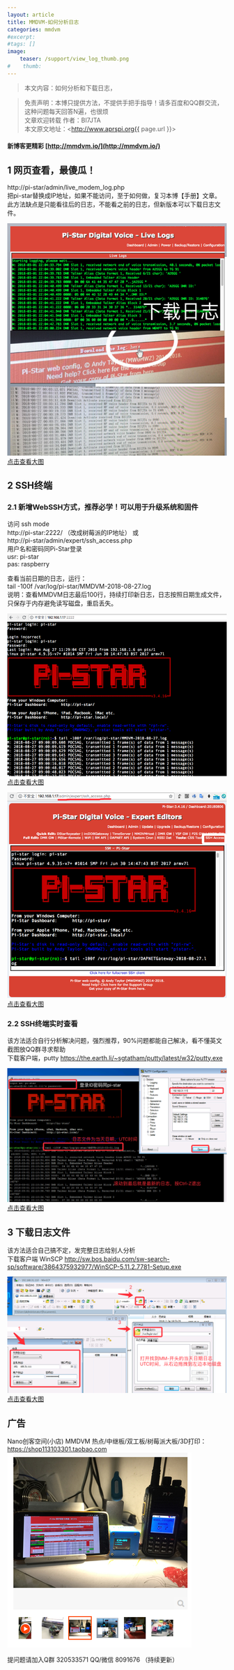 ```yaml
---
layout: article
title: MMDVM-如何分析日志
categories: mmdvm
#excerpt:
#tags: []
image:
    teaser: /support/view_log_thumb.png
#    thumb:
---
```



> 本文内容：如何分析和下载日志，

> 免责声明：本博只提供方法，不提供手把手指导！请多百度和QQ群交流，这种问题每天回答N遍，也很烦  
> 文章欢迎转载
> 作者：BI7JTA  
> 本文原文地址：<http://www.aprspi.org{{ page.url }}> 


#### 新博客更精彩 [http://mmdvm.io/](http://mmdvm.io/)  


## 1 网页查看，最傻瓜！
http://pi-star/admin/live_modem_log.php  
把pi-star替换成IP地址，如果不能访问，至于如何做，复习本博【手册】文章。此方法缺点是只能看往后的日志，不能看之前的日志，但新版本可以下载日志文件。  

![图片装载中](/images/support/viewlog_live_log.png)   
[点击查看大图](http://www.aprspi.org/images/support/viewlog_live_log.png)   

## 2 SSH终端  


### 2.1 新增WebSSH方式，推荐必学！可以用于升级系统和固件
访问 ssh mode   
http://pi-star:2222/ （改成树莓派的IP地址） 或  
http://pi-star/admin/expert/ssh_access.php   
用户名和密码同Pi-Star登录   
usr: pi-star   
pas: raspberry   
 
查看当前日期的日志，运行：    
tail -100f /var/log/pi-star/MMDVM-2018-08-27.log    
说明：查看MMDVM日志最后100行，持续打印新日志，日志按照日期生成文件，只保存于内存避免读写磁盘，重启丢失。

![图片装载中](/images/support/viewlog_webport_ssh_log.png)   
[点击查看大图](http://www.aprspi.org/images/support/viewlog_webport_ssh_log.png)     

![图片装载中](/images/support/viewlog_web_ssh_log.png)   
[点击查看大图](http://www.aprspi.org/images/support/viewlog_web_ssh_log.png)   

### 2.2 SSH终端实时查看   
该方法适合自行分析解决问题，强烈推荐，90%问题都能自己解决，看不懂英文截图放QQ群寻求帮助  
下载客户端，putty 
https://the.earth.li/~sgtatham/putty/latest/w32/putty.exe

![图片装载中](/images/support/viewlog_ssh_log.png)   
[点击查看大图](http://www.aprspi.org/images/support/viewlog_ssh_log.png)   

## 3 下载日志文件  
该方法适合自己搞不定，发完整日志给别人分析    
下载客户端 WinSCP 
http://sw.bos.baidu.com/sw-search-sp/software/3864375932977/WinSCP-5.11.2.7781-Setup.exe

![图片装载中](/images/support/viewlog_scp_log.png)   
[点击查看大图](http://www.aprspi.org/images/support/viewlog_scp_log.png)   

## 广告
Nano创客空间(小店) MMDVM 热点/中继板/双工板/树莓派大板/3D打印：  
[https://shop113103301.taobao.com ](https://shop113103301.taobao.com )   
![图片装载中](/images/mmdvm/nano_userguide_taobao.png)     



提问题请加入Q群 320533571  QQ/微信 8091676 
（持续更新）







